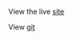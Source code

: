 View the live [site](https://space-tourism-website-fm.ahjim.com)

View [git](https://github.com/Akhlak-Hossain-Jim/space-tourism-website)
